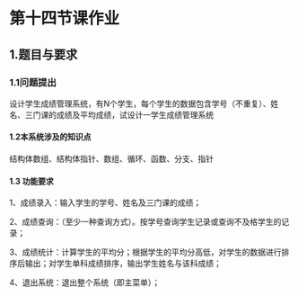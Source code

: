 # 第十四节课作业

## 1.题目与要求

### **1.1问题提出**

设计学生成绩管理系统，有N个学生，每个学生的数据包含学号（不重复）、姓名、三门课的成绩及平均成绩，试设计一学生成绩管理系统

#### **1.2本系统涉及的知识点**

结构体数组、结构体指针、数组、循环、函数、分支、指针

#### **1.3 功能要求**

1、成绩录入：输入学生的学号、姓名及三门课的成绩；

2、成绩查询：（至少一种查询方式）。按学号查询学生记录或查询不及格学生的记录；

3、成绩统计：计算学生的平均分；根据学生的平均分高低，对学生的数据进行排序后输出；对学生单科成绩排序，输出学生姓名与该科成绩；

4、退出系统：退出整个系统（即主菜单）；

